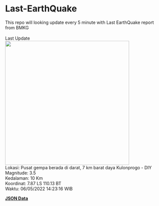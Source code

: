 # Last-EarthQuake
This repo will looking update every 5 minute with Last EarthQuake report from BMKG
<br>
<br>
Last Update
<br>
<img src="https://ews.bmkg.go.id/TEWS/data/20220506142316.mmi.jpg" width="400"/>
<br>
Lokasi: Pusat gempa berada di darat, 7 km barat daya Kulonprogo - DIY <br>
Magnitude: 3.5 <br>
Kedalaman: 10 Km <br>
Koordinat: 7.87 LS 110.13 BT <br>
Waktu: 06/05/2022 14:23:16 WIB <br>

<a href="./data/data.json">**JSON Data**</a>
